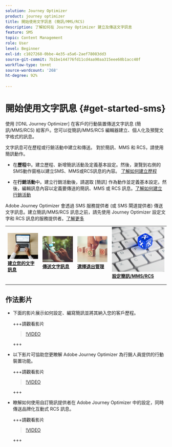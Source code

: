 ```yaml
---
solution: Journey Optimizer
product: journey optimizer
title: 開始使用文字訊息 (簡訊/MMS/RCS)
description: 了解如何在 Journey Optimizer 建立及傳送文字訊息
feature: SMS
topic: Content Management
role: User
level: Beginner
exl-id: c1027268-0bbe-4e35-a5a6-2aef78083dd3
source-git-commit: 7b1be144776fd11cd4aa90aa315eee60b1acc40f
workflow-type: tm+mt
source-wordcount: '268'
ht-degree: 92%

---
```


# 開始使用文字訊息 {#get-started-sms}

使用 [!DNL Journey Optimizer] 在客戶的行動裝置傳送文字訊息 (簡訊/MMS/RCS) 給客戶。您可以從簡訊/MMS/RCS 編輯器建立、個人化及預覽文字格式的訊息。

文字訊息可在歷程或行銷活動中建立和傳送。 對於簡訊、MMS 和 RCS，請使用簡訊動作。

* 在&#x200B;**歷程**&#x200B;中。建立歷程、新增簡訊活動及定義基本設定。然後，瀏覽到右側的SMS動作窗格以建立SMS、MMS或RCS訊息的內容。 [了解如何建立歷程](../building-journeys/journey-gs.md)

* 在&#x200B;**行銷活動**&#x200B;中。建立行銷活動後，請選取 [簡訊] 作為動作並定義基本設定。然後，編輯訊息內容以定義要傳送的簡訊、MMS 或 RCS 訊息。[了解如何建立行銷活動](../campaigns/create-campaign.md#configure)

Adobe Journey Optimizer 會透過 SMS 服務提供者 (或 SMS 閘道提供者) 傳送文字訊息。建立簡訊/MMS/RCS 訊息之前，請先使用 Journey Optimizer 設定文字和 RCS 訊息的服務提供者。[了解更多](sms-configuration.md)

<table style="table-layout:fixed"><tr style="border: 0;">
<td>
<a href="create-sms.md">
<img alt="銷售機會" src="../assets/do-not-localize/sms-create.jpeg">
</a>
<div><a href="create-sms.md"><strong>建立您的文字訊息</strong>
</div>
<p>
</td>
<td>
<a href="send-sms.md">
<img alt="不頻繁" src="../assets/do-not-localize/sms-sending.jpg">
</a>
<div>
<a href="send-sms.md"><strong>傳送文字訊息</strong></a>
</div>
<p></td>
<td>
<a href="sms-opt-out.md">
<img alt="驗證" src="../assets/do-not-localize/sms-opt-out.jpg">
</a>
<div>
<a href="sms-opt-out.md"><strong>選擇退出管理</strong></a>
</div>
<p>
</td>
<td>
<a href="sms-configuration.md">
<img alt="驗證" src="../assets/do-not-localize/sms-config.jpg">
</a>
<div>
<a href="sms-configuration.md"><strong>設定簡訊/MMS/RCS</strong></a>
</div>
<p>
</td>
</tr></table>

## 作法影片

* 下面的影片展示如何設定、編寫簡訊並將其納入您的客戶歷程。

  +++請觀看影片

  >[!VIDEO](https://video.tv.adobe.com/v/3420509?learn=on)

  +++

* 以下影片可協助您更瞭解 Adobe Journey Optimizer 為行銷人員提供的行動裝置功能。


  +++請觀看影片

  >[!VIDEO](https://video.tv.adobe.com/v/3430375?captions=chi_hant&quality=12&learn=on)

  +++

* 瞭解如何使用自訂簡訊提供者在 Adobe Journey Optimizer 中的設定，同時傳送品牌化互動式 RCS 訊息。


  +++請觀看影片

  >[!VIDEO](https://video.tv.adobe.com/v/3464766?captions=chi_hant)

  +++
